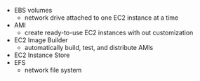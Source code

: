 - EBS volumes
  - network drive attached to one EC2 instance at a time
- AMI
  - create ready-to-use EC2 instances with out customization
- EC2 Image Builder
  - automatically build, test, and distribute AMIs
- EC2 Instance Store
- EFS
  - network file system
